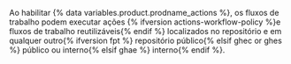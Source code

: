 Ao habilitar {% data variables.product.prodname_actions %}, os fluxos de trabalho podem executar ações {% ifversion actions-workflow-policy %}e fluxos de trabalho reutilizáveis{% endif %} localizados no repositório e em qualquer outro{% ifversion fpt %} repositório público{% elsif ghec or ghes %} público ou interno{% elsif ghae %} interno{% endif %}.
